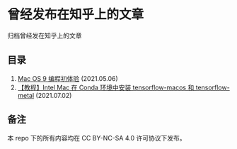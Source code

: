 # 曾经发布在知乎上的文章

归档曾经发在知乎上的文章

## 目录

1. [Mac OS 9 编程初体验](https://github.com/mizu-bai/Articles-from-Zhihu/blob/main/Mac%20OS%209%20%E7%BC%96%E7%A8%8B%E5%88%9D%E4%BD%93%E9%AA%8C/Mac%20OS%209%20%E7%BC%96%E7%A8%8B%E5%88%9D%E4%BD%93%E9%AA%8C.md) (2021.05.06)
2. [【教程】Intel Mac 在 Conda 环境中安装 tensorflow-macos 和 tensorflow-metal](https://zhuanlan.zhihu.com/p/386164537) (2021.07.02)

## 备注

本 repo 下的所有内容均在 CC BY-NC-SA 4.0 许可协议下发布。
